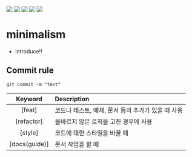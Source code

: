 ![](https://img.shields.io/badge/django-3.2.7-green)
![](https://img.shields.io/badge/HTML-pink)
![](https://img.shields.io/badge/CSS-blue)
![](https://img.shields.io/badge/JS-yellow)
![](https://img.shields.io/badge/Pillow-8.2.0-red)

# minimalism

- introduce!!

## Commit rule

```console
git commit -m "text"
```

|    Keyword    | Description                                        |
| :-----------: | :------------------------------------------------- |
|    [feat]     | 코드나 테스트, 예제, 문서 등의 추가가 있을 때 사용 |
|  [refactor]   | 올바르지 않은 로직을 고친 경우에 사용              |
|    [style]    | 코드에 대한 스타일을 바꿀 때                       |
| [docs(guide)] | 문서 작업을 할 때                                  |
